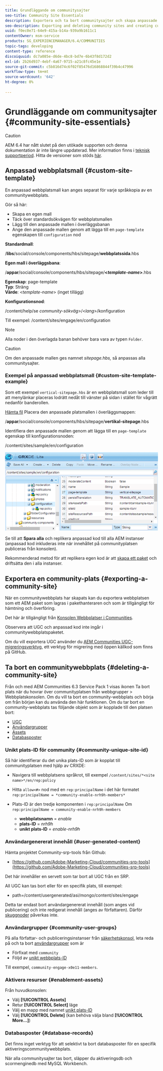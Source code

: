 ```yaml
---
title: Grundläggande om communitysajter
seo-title: Community Site Essentials
description: Exportera och ta bort communitysajter och skapa anpassade webbplatsmallar
seo-description: Exporting and deleting community sites and creating custom site templates
uuid: f0ec0e71-64e9-415a-b14a-939a9b1611c1
contentOwner: msm-service
products: SG_EXPERIENCEMANAGER/6.4/COMMUNITIES
topic-tags: developing
content-type: reference
discoiquuid: dc7a085e-d6de-4bc8-bd7e-6b43f8d172d2
exl-id: 2b26d937-4ebf-4a67-9715-a21c8fc45e1e
source-git-commit: c5b816d74c6f02f85476d16868844f39b4c47996
workflow-type: tm+mt
source-wordcount: '642'
ht-degree: 0%

---
```


# Grundläggande om communitysajter {#community-site-essentials}

>[!CAUTION]
>
>AEM 6.4 har nått slutet på den utökade supporten och denna dokumentation är inte längre uppdaterad. Mer information finns i [teknisk supportperiod](https://helpx.adobe.com/support/programs/eol-matrix.html). Hitta de versioner som stöds [här](https://experienceleague.adobe.com/docs/).

## Anpassad webbplatsmall {#custom-site-template}

En anpassad webbplatsmall kan anges separat för varje språkkopia av en communitywebbplats.

Gör så här:

* Skapa en egen mall
* Täck över standardsökvägen för webbplatsmallen
* Lägg till den anpassade mallen i överläggsbanan
* Ange den anpassade mallen genom att lägga till en `page-template` egenskapen till `configuration` nod

**Standardmall**:

/**libs**/social/console/components/hbs/sitepage/**webbplatssida**.hbs

**Egen mall i överläggsbana**:

/**appar**/social/console/components/hbs/sitepage/**&lt;*template-name*>**.hbs

**Egenskap**: page-template\
**Typ**: Sträng\
**Värde**: &lt;*template-name*> (inget tillägg)

**Konfigurationsnod**:

/content/help/se *community-sökväg*>/&lt;*lang*>/konfiguration

Till exempel: /content/sites/engage/en/configuration

>[!NOTE]
>
>Alla noder i den överlagda banan behöver bara vara av typen `Folder`.

>[!CAUTION]
>
>Om den anpassade mallen ges namnet *sitepage.hbs,* så anpassas alla communitysajter.

### Exempel på anpassad webbplatsmall {#custom-site-template-example}

Som ett exempel `vertical-sitepage.hbs` är en webbplatsmall som leder till att menylänkar placeras lodrätt nedåt till vänster på sidan i stället för vågrätt nedanför banderollen.

[Hämta fil](assets/vertical-sitepage.hbs)
Placera den anpassade platsmallen i överläggsmappen:

/**appar**/social/console/components/hbs/sitepage/**vertikal-sitepage**.hbs

Identifiera den anpassade mallen genom att lägga till en `page-template` egenskap till konfigurationsnoden:

/content/sites/sample/en/configuration

![chlimage_1-80](assets/chlimage_1-80.png)

Se till att **Spara alla** och replikera anpassad kod till alla AEM instanser (anpassad kod inkluderas inte när innehållet på communityplatsen publiceras från konsolen).

Rekommenderad metod för att replikera egen kod är att [skapa ett paket](../../help/sites-administering/package-manager.md#creating-a-new-package) och driftsätta den i alla instanser.

## Exportera en community-plats {#exporting-a-community-site}

När en communitywebbplats har skapats kan du exportera webbplatsen som ett AEM paket som lagras i pakethanteraren och som är tillgängligt för hämtning och överföring.

Det här är tillgängligt från [Konsolen Webbplatser i Communities](sites-console.md#exporting-the-site).

Observera att UGC och anpassad kod inte ingår i communitywebbplatspaketet.

Om du vill exportera UGC använder du [AEM Communities UGC-migreringsverktyg](https://github.com/Adobe-Marketing-Cloud/communities-ugc-migration), ett verktyg för migrering med öppen källkod som finns på GitHub.

## Ta bort en communitywebbplats {#deleting-a-community-site}

Från och med AEM Communities 6.3 Service Pack 1 visas ikonen Ta bort plats när du hovrar över communityplatsen från webbgrupper > Webbplatskonsolen. Om du vill ta bort en community-webbplats och börja om från början kan du använda den här funktionen. Om du tar bort en community-webbplats tas följande objekt som är kopplade till den platsen bort:

* [UGC](#user-generated-content)
* [Användargrupper](#community-user-groups)
* [Assets](#enablement-assets)
* [Databasposter](#database-records)

### Unikt plats-ID för community {#community-unique-site-id}

Så här identifierar du det unika plats-ID som är kopplat till communityplatsen med hjälp av CRXDE:

* Navigera till webbplatsens språkrot, till exempel `/content/sites/*<site name>*/en/rep:policy`

* Hitta `allow<#>` nod med en `rep:principalName` i det här formatet `rep:principalName = *community-enable-nrh9h-members*`

* Plats-ID är den tredje komponenten i `rep:principalName`
Om 
`rep:principalName = community-enable-nrh9h-members`

   * **webbplatsnamn** = *enable*
   * **plats-ID** = *nrh9h*
   * **unikt plats-ID** = *enable-nrh9h*

### Användargenererat innehåll {#user-generated-content}

Hämta projektet Community-srp-tools från Github:

* [https://github.com/Adobe-Marketing-Cloud/communities-srp-tools](https://github.com/Adobe-Marketing-Cloud/communities-srp-tools)

Det här innehåller en servett som tar bort all UGC från en SRP.

All UGC kan tas bort eller för en specifik plats, till exempel:

* path=/content/usergenerated/asi/mongo/content/sites/engage

Detta tar endast bort användargenererat innehåll (som anges vid publicering) och inte redigerat innehåll (anges av författaren). Därför [skuggnoder](srp.md#shadownodes) påverkas inte.

### Användargrupper {#community-user-groups}

På alla författar- och publiceringsinstanser från [säkerhetskonsol](../../help/sites-administering/security.md), leta reda på och ta bort [användargrupper](users.md) som är

* Förfixat med `community`
* Följd av [unikt webbplats-ID](#community-unique-site-id)

Till exempel, `community-engage-x0e11-members`.

### Aktivera resurser {#enablement-assets}

Från huvudkonsolen:

* Välj **[!UICONTROL Assets]**
* Retur **[!UICONTROL Select]** läge
* Välj en mapp med namnet [unikt plats-ID](#community-unique-site-id)
* Välj **[!UICONTROL Delete]** (kan behöva välja bland **[!UICONTROL More...]**)

### Databasposter {#database-records}

Det finns inget verktyg för att selektivt ta bort databasposter för en specifik aktiveringscommunitywebbplats.

När alla communitysajter tas bort, släpper du aktiveringsdb och scormenginedb med MySQL Workbench.
